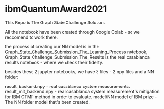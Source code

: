 # ibmQuantumAward2021

This Repo is The Graph State Challenge Solution.

All the notebook have been created through Google Colab - so we reccomend to work there.

the process of creating our NN model is in the Graph_State_Challenge_Submission_The_Learning_Process notebook,
Graph_State_Challenge_Submission_The_Results is the real casablanca results notebook - where we check their fidelity.

besides these 2 jupyter notebooks, we have 3 files - 2 npy files and a NN folder:

result_backend.npy - real casablanca system measurements.
result_mit_backend.npy - real casablanca system measurement's mitigation for IBM CTMP method in order to evaluate.
model/NN model of IBM prize - The NN folder model that's been created.
